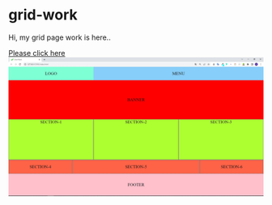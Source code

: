 # grid-work

Hi, my grid page work is here..

[Please click here](https://yusufgozukara.github.io/grid-work/)
![](intro.jpg)

